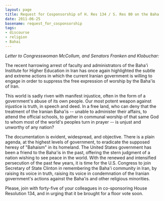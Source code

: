 ```yaml
---
layout: page
title: Request for Cosponsorship of H. Res 134 / S. Res 80 on the Baha'is of Iran
date: 2011-06-25
basename: request_for_cosponsorship
tags:
- discourse
- religion
- Bahai
---
```


_Letter to Congresswoman McCollum, and Senators Franken and Klobuchar:_

The recent harrowing arrest of faculty and administrators of the Baha'i
Institute for Higher Education in Iran has once again highlighted the subtle and
extreme actions in which  the current Iranian government is willing to engage in
order to suppress the free expression of worship by the Baha'is of Iran.

This world is sadly riven with manifest injustice, often in the form of a
government's abuse of its own people. Our most potent weapon against injustice
is truth, in speech and deed. In a free land, who can deny that the treatment of
the Iranian Baha'is -- unable to administer their affairs, to attend the
official schools, to gather in communal worship of that same God to whom most of
the world's peoples turn in prayer -- is unjust and unworthy of any nation?

The documentation is evident, widespread, and objective. There is a plain
agenda, at the highest levels of government, to eradicate the supposed heresy of
"Bahaism" in its homeland. The United States government has been a friend to the
Baha'is in the past, offering the stern judgment of a nation wishing to see
peace in the world. With the renewed and intensified persecution of the past few
years, it is time for the U.S. Congress to join Secretary of State Clinton in
remembering the Baha'i community in Iran, by raising its voice in truth, raising
its voice in condemnation of the Iranian government's actions against the
Baha'is and other religious minorities.

Please, join with forty-five of your colleagues in co-sponsoring House
Resolution 134, and in urging that it be brought for a floor vote soon.

